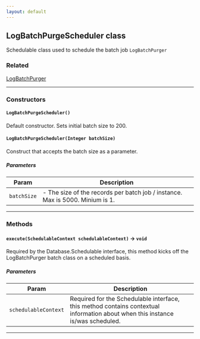 ```yaml
---
layout: default
---
```


## LogBatchPurgeScheduler class

Schedulable class used to schedule the batch job `LogBatchPurger`

### Related

[LogBatchPurger](../Log-Management/LogBatchPurger.md)

---

### Constructors

#### `LogBatchPurgeScheduler()`

Default constructor. Sets initial batch size to 200.

#### `LogBatchPurgeScheduler(Integer batchSize)`

Construct that accepts the batch size as a parameter.

##### Parameters

| Param       | Description                                                                   |
| ----------- | ----------------------------------------------------------------------------- |
| `batchSize` | - The size of the records per batch job / instance. Max is 5000. Minium is 1. |

---

### Methods

#### `execute(SchedulableContext schedulableContext)` → `void`

Required by the Database.Schedulable interface, this method kicks off the LogBatchPurger batch class on a scheduled basis.

##### Parameters

| Param                | Description                                                                                                                    |
| -------------------- | ------------------------------------------------------------------------------------------------------------------------------ |
| `schedulableContext` | Required for the Schedulable interface, this method contains contextual information about when this instance is/was scheduled. |

---
